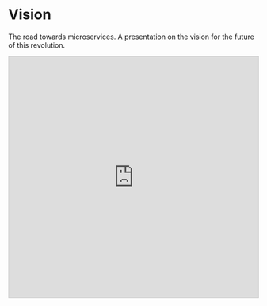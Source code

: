 <!--Themed-->

# Vision

The road towards microservices. A presentation on the vision for
the future of this revolution.

<div class="text-center">
<iframe src="https://www.slideshare.net/slideshow/embed_code/key/4cbPpGofsH6OFT" width="595" height="485" frameborder="0" marginwidth="0" marginheight="0" scrolling="no" style="border:1px solid #CCC; border-width:1px; margin-bottom:5px; max-width: 100%;" allowfullscreen> </iframe>
</div>

